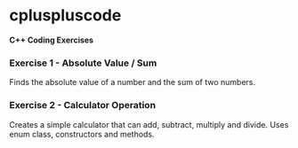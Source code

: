 # cpluspluscode
**C++ Coding Exercises**

### Exercise 1 - Absolute Value / Sum
Finds the absolute value of a number and the sum of two numbers.

### Exercise 2 - Calculator Operation
Creates a simple calculator that can add, subtract, multiply and divide. Uses enum class, constructors and methods.
